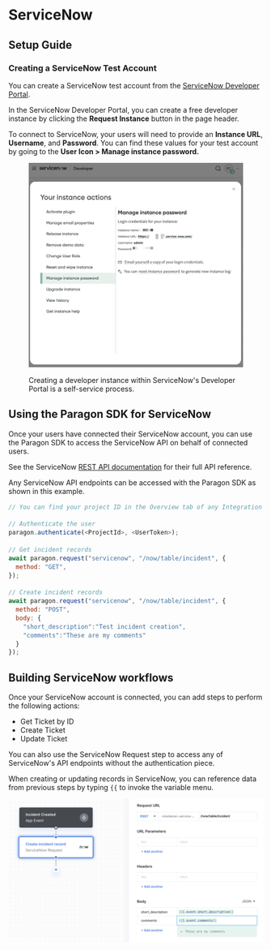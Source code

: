 # ServiceNow

## Setup Guide

### **Creating a ServiceNow Test Account**&#x20;

You can create a ServiceNow test account from the [ServiceNow Developer Portal](https://developer.servicenow.com/dev.do).

In the ServiceNow Developer Portal, you can create a free developer instance by clicking the **Request Instance** button in the page header.&#x20;

To connect to ServiceNow, your users will need to provide an **Instance URL**, **Username**, and **Password**. You can find these values for your test account by going to the **User Icon > Manage instance password.**

<div data-full-width="false">

<figure><img src="../../.gitbook/assets/CleanShot 2023-11-03 at 14.56.04@2x.png" alt=""><figcaption><p>Creating a developer instance within ServiceNow's Developer Portal is a self-service process.</p></figcaption></figure>

</div>

## Using the Paragon SDK for ServiceNow

Once your users have connected their ServiceNow account, you can use the Paragon SDK to access the ServiceNow API on behalf of connected users.

See the ServiceNow [REST API documentation](https://docs.servicenow.com/bundle/paris-application-development/page/build/applications/concept/api-rest.html) for their full API reference.

Any ServiceNow API endpoints can be accessed with the Paragon SDK as shown in this example.

```javascript
// You can find your project ID in the Overview tab of any Integration

// Authenticate the user
paragon.authenticate(<ProjectId>, <UserToken>);

// Get incident records
await paragon.request("servicenow", "/now/table/incident", {
  method: "GET",
});
            
// Create incident records
await paragon.request("servicenow", "/now/table/incident", {
  method: "POST",
  body: {
    "short_description":"Test incident creation",
    "comments":"These are my comments"
  }
});
```

## Building ServiceNow workflows

Once your ServiceNow account is connected, you can add steps to perform the following actions:

* Get Ticket by ID
* Create Ticket
* Update Ticket

You can also use the ServiceNow Request step to access any of ServiceNow's API endpoints without the authentication piece.

When creating or updating records in ServiceNow, you can reference data from previous steps by typing `{{` to invoke the variable menu.

![](<../../.gitbook/assets/Creating a ServiceNow workflow in Paragon Connect.png>)

